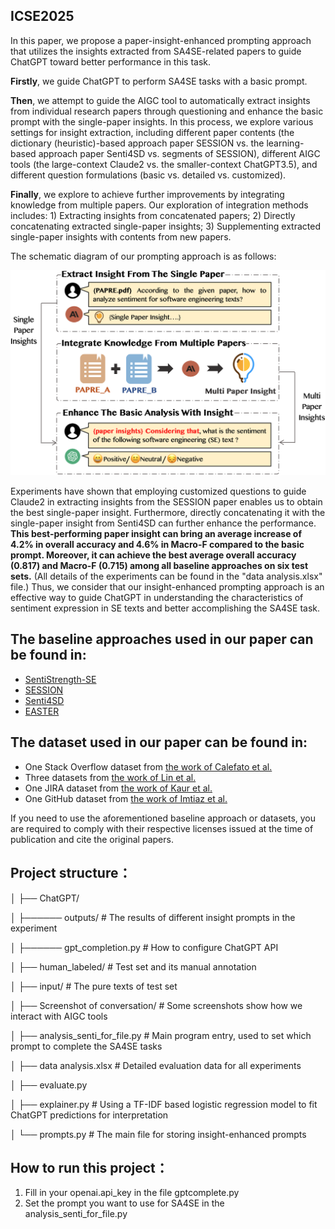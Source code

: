 ## ICSE2025

In this paper, we propose a paper-insight-enhanced prompting approach that utilizes the insights extracted from SA4SE-related papers to guide ChatGPT toward better performance in this task.

**Firstly**, we guide ChatGPT to perform SA4SE tasks with a basic prompt. 

**Then**, we attempt to guide the AIGC tool to automatically extract insights from individual research papers through questioning and enhance the basic prompt with the single-paper insights. In this process, we explore various settings for insight extraction, including different paper contents (the dictionary (heuristic)-based approach paper SESSION vs. the learning-based approach paper Senti4SD vs. segments of SESSION), different AIGC tools (the large-context Claude2 vs. the smaller-context ChatGPT3.5), and different question formulations (basic vs. detailed vs. customized). 

**Finally**, we explore to achieve further improvements by integrating knowledge from multiple papers. Our exploration of integration methods includes: 1) Extracting insights from concatenated papers; 2) Directly concatenating extracted single-paper insights; 3) Supplementing extracted single-paper insights with contents from new papers. 

The schematic diagram of our prompting approach is as follows:

<div align="center">
  <img src="approch_framework_02.png" width="600">
</div>



Experiments have shown that employing customized questions to guide Claude2 in extracting insights from the SESSION paper enables us to obtain the best single-paper insight. Furthermore, directly concatenating it with the single-paper insight from Senti4SD can further enhance the performance. **This best-performing paper insight can bring an average increase of 4.2% in overall accuracy and 4.6% in Macro-F compared to the basic prompt. Moreover, it can achieve the best average overall accuracy (0.817) and Macro-F (0.715) among all baseline approaches on six test sets.** (All details of the experiments can be found in the "data analysis.xlsx" file.) Thus, we consider that our insight-enhanced prompting approach is an effective way to guide ChatGPT in understanding the characteristics of sentiment expression in SE texts and better accomplishing the SA4SE task.



## The baseline approaches used in our paper can be found in:

- [SentiStrength-SE](https://laser.cs.uno.edu/Projects/Projects.html)
- [SESSION](https://github.com/huiAlex/SESSION)
- [Senti4SD](https://github.com/collab-uniba/Senti4SD)
- [EASTER](https://github.com/xiaobo-lab/EASTER)

## The dataset used in our paper can be found in:

- One Stack Overflow dataset from [the work of Calefato et al.](https://github.com/collab-uniba/Senti4SD)
- Three datasets from [the work of Lin et al.](https://sentiment-se.github.io/replication.zip)
- One JIRA dataset from [the work of Kaur et al.](https://www.dropbox.com/sh/l4x6njr4qfy2cos/AABQjl1C7cBnRpSfaFNPyOkFa?dl=0)
- One GitHub dataset from [the work of Imtiaz et al.](https://github.com/DeveloperLiberationFront/AffectAnalysisToolEvaluation)

If you need to use the aforementioned baseline approach or datasets, you are required to comply with their respective licenses issued at the time of publication and cite the original papers.



## Project structure：

│ ├── ChatGPT/ 

│ ├────── outputs/ # The results of different insight prompts in the experiment

│ ├────── gpt_completion.py # How to configure ChatGPT API

│ ├── human_labeled/  # Test set and its manual annotation

│ ├── input/  # The pure texts of test set

│ ├── Screenshot of conversation/  # Some screenshots show how we interact with AIGC tools

│ ├── analysis_senti_for_file.py # Main program entry, used to set which prompt to complete the SA4SE tasks

│ ├── data analysis.xlsx # Detailed evaluation data for all experiments

│ ├── evaluate.py 

│ ├── explainer.py # Using a TF-IDF based logistic regression model to fit ChatGPT predictions for interpretation

│ └── prompts.py # The main file for storing insight-enhanced prompts



## How to run this project：

1. Fill in your openai.api_key in the file gptcomplete.py
2. Set the prompt you want to use for SA4SE in the analysis_senti_for_file.py

